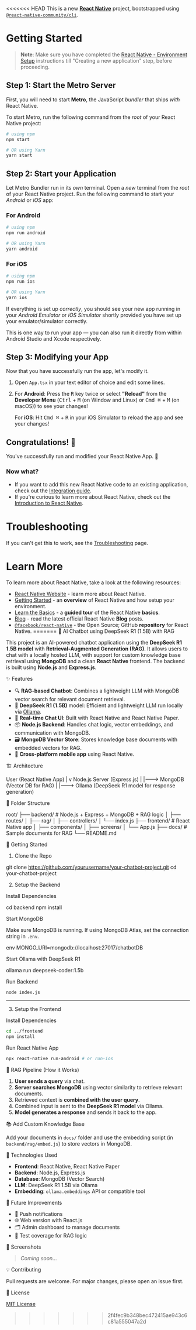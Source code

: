 <<<<<<< HEAD
This is a new [**React Native**](https://reactnative.dev) project, bootstrapped using [`@react-native-community/cli`](https://github.com/react-native-community/cli).

# Getting Started

>**Note**: Make sure you have completed the [React Native - Environment Setup](https://reactnative.dev/docs/environment-setup) instructions till "Creating a new application" step, before proceeding.

## Step 1: Start the Metro Server

First, you will need to start **Metro**, the JavaScript _bundler_ that ships _with_ React Native.

To start Metro, run the following command from the _root_ of your React Native project:

```bash
# using npm
npm start

# OR using Yarn
yarn start
```

## Step 2: Start your Application

Let Metro Bundler run in its _own_ terminal. Open a _new_ terminal from the _root_ of your React Native project. Run the following command to start your _Android_ or _iOS_ app:

### For Android

```bash
# using npm
npm run android

# OR using Yarn
yarn android
```

### For iOS

```bash
# using npm
npm run ios

# OR using Yarn
yarn ios
```

If everything is set up _correctly_, you should see your new app running in your _Android Emulator_ or _iOS Simulator_ shortly provided you have set up your emulator/simulator correctly.

This is one way to run your app — you can also run it directly from within Android Studio and Xcode respectively.

## Step 3: Modifying your App

Now that you have successfully run the app, let's modify it.

1. Open `App.tsx` in your text editor of choice and edit some lines.
2. For **Android**: Press the <kbd>R</kbd> key twice or select **"Reload"** from the **Developer Menu** (<kbd>Ctrl</kbd> + <kbd>M</kbd> (on Window and Linux) or <kbd>Cmd ⌘</kbd> + <kbd>M</kbd> (on macOS)) to see your changes!

   For **iOS**: Hit <kbd>Cmd ⌘</kbd> + <kbd>R</kbd> in your iOS Simulator to reload the app and see your changes!

## Congratulations! :tada:

You've successfully run and modified your React Native App. :partying_face:

### Now what?

- If you want to add this new React Native code to an existing application, check out the [Integration guide](https://reactnative.dev/docs/integration-with-existing-apps).
- If you're curious to learn more about React Native, check out the [Introduction to React Native](https://reactnative.dev/docs/getting-started).

# Troubleshooting

If you can't get this to work, see the [Troubleshooting](https://reactnative.dev/docs/troubleshooting) page.

# Learn More

To learn more about React Native, take a look at the following resources:

- [React Native Website](https://reactnative.dev) - learn more about React Native.
- [Getting Started](https://reactnative.dev/docs/environment-setup) - an **overview** of React Native and how setup your environment.
- [Learn the Basics](https://reactnative.dev/docs/getting-started) - a **guided tour** of the React Native **basics**.
- [Blog](https://reactnative.dev/blog) - read the latest official React Native **Blog** posts.
- [`@facebook/react-native`](https://github.com/facebook/react-native) - the Open Source; GitHub **repository** for React Native.
=======
🤖 AI Chatbot using DeepSeek R1 (1.5B) with RAG

This project is an AI-powered chatbot application using the **DeepSeek R1 1.5B model** with **Retrieval-Augmented Generation (RAG)**. It allows users to chat with a locally hosted LLM, with support for custom knowledge base retrieval using **MongoDB** and a clean **React Native** frontend. The backend is built using **Node.js** and **Express.js**.

✨ Features

- 🔍 **RAG-based Chatbot**: Combines a lightweight LLM with MongoDB vector search for relevant document retrieval.
- 🧠 **DeepSeek R1 (1.5B)** model: Efficient and lightweight LLM run locally via [Ollama](https://ollama.com).
- 💬 **Real-time Chat UI**: Built with React Native and React Native Paper.
- 📦 **Node.js Backend**: Handles chat logic, vector embeddings, and communication with MongoDB.
- 🗃️ **MongoDB Vector Store**: Stores knowledge base documents with embedded vectors for RAG.
- 📱 **Cross-platform mobile app** using React Native.


🏗️ Architecture


User (React Native App)
       |
       v
Node.js Server (Express.js)
       |
       |---> MongoDB (Vector DB for RAG)
       |
       |---> Ollama (DeepSeek R1 model for response generation)


📁 Folder Structure


root/
├── backend/         # Node.js + Express + MongoDB + RAG logic
│   ├── routes/
│   ├── rag/
│   ├── controllers/
│   └── index.js
├── frontend/        # React Native app
│   ├── components/
│   ├── screens/
│   └── App.js
├── docs/            # Sample documents for RAG
└── README.md



🚀 Getting Started

1. Clone the Repo


git clone https://github.com/yourusername/your-chatbot-project.git
cd your-chatbot-project


2. Setup the Backend

Install Dependencies


cd backend
npm install


Start MongoDB

Make sure MongoDB is running. If using MongoDB Atlas, set the connection string in `.env`.

env
MONGO_URI=mongodb://localhost:27017/chatbotDB


Start Ollama with DeepSeek R1


ollama run deepseek-coder:1.5b

Run Backend

```bash
node index.js
```

---

3. Setup the Frontend

Install Dependencies

```bash
cd ../frontend
npm install
```

Run React Native App

```bash
npx react-native run-android # or run-ios
```


🧠 RAG Pipeline (How it Works)

1. **User sends a query** via chat.
2. **Server searches MongoDB** using vector similarity to retrieve relevant documents.
3. Retrieved context is **combined with the user query**.
4. Combined input is sent to the **DeepSeek R1 model** via Ollama.
5. **Model generates a response** and sends it back to the app.


📚 Add Custom Knowledge Base

Add your documents in `docs/` folder and use the embedding script (in `backend/rag/embed.js`) to store vectors in MongoDB.


🔧 Technologies Used

- **Frontend**: React Native, React Native Paper
- **Backend**: Node.js, Express.js
- **Database**: MongoDB (Vector Search)
- **LLM**: DeepSeek R1 1.5B via Ollama
- **Embedding**: `ollama.embeddings` API or compatible tool


📝 Future Improvements

- 🔔 Push notifications
- 🌐 Web version with React.js
- 🗂️ Admin dashboard to manage documents
- 🧪 Test coverage for RAG logic


📸 Screenshots

> _Coming soon..._


💡 Contributing

Pull requests are welcome. For major changes, please open an issue first.


📜 License

[MIT License](LICENSE)
>>>>>>> 2f4fec9b348bec472415ae943c6c81a555047a2d
